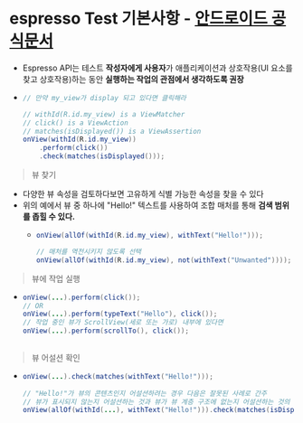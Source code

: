 espresso Test 기본사항 - [안드로이드 공식문서](https://developer.android.com/training/testing/espresso/basics?hl=ko)
===
* Espresso API는 테스트 **작성자에게 사용자**가 애플리케이션과 상호작용(UI 요소를 찾고 상호작용)하는 동안 **실행하는 작업의 관점에서 생각하도록 권장**
* ```java
  // 만약 my_view가 display 되고 있다면 클릭해라

  // withId(R.id.my_view) is a ViewMatcher
  // click() is a ViewAction
  // matches(isDisplayed()) is a ViewAssertion
  onView(withId(R.id.my_view))
      .perform(click())
      .check(matches(isDisplayed()));

> 뷰 찾기
* 다양한 뷰 속성을 검토하다보면 고유하게 식별 가능한 속성을 찾을 수 있다
* 위의 예에서 뷰 중 하나에 "Hello!" 텍스트를 사용하여 조합 매처를 통해 **검색 범위를 좁힐 수 있다.**
  * ```java
    onView(allOf(withId(R.id.my_view), withText("Hello!")));

    // 매처를 역전시키지 않도록 선택
    onView(allOf(withId(R.id.my_view), not(withText("Unwanted"))));
    
> 뷰에 작업 실행
* ```java
  onView(...).perform(click());
  // OR
  onView(...).perform(typeText("Hello"), click());
  // 작업 중인 뷰가 ScrollView(세로 또는 가로) 내부에 있다면
  onView(...).perform(scrollTo(), click());
 
> 뷰 어설션 확인
* ```java
  onView(...).check(matches(withText("Hello!")));
 
  // "Hello!"가 뷰의 콘텐츠인지 어설션하려는 경우 다음은 잘못된 사례로 간주
  // 뷰가 표시되지 않는지 어설션하는 것과 뷰가 뷰 계층 구조에 없는지 어설션하는 것의 차이에 주의해야 합니다.
  onView(allOf(withId(...), withText("Hello!"))).check(matches(isDisplayed()));

    
    


